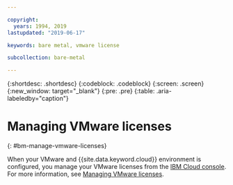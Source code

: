 ```yaml
---

copyright:
  years: 1994, 2019
lastupdated: "2019-06-17"

keywords: bare metal, vmware license

subcollection: bare-metal

---
```


{:shortdesc: .shortdesc}
{:codeblock: .codeblock}
{:screen: .screen}
{:new_window: target="_blank"}
{:pre: .pre}
{:table: .aria-labeledby="caption"}

# Managing VMware licenses
{: #bm-manage-vmware-licenses}

When your VMware and {{site.data.keyword.cloud}} environment is configured, you manage your VMware licenses from the [IBM Cloud console](https://cloud.ibm.com). For more information, see [Managing VMware licenses](/docs/vmware?topic=VMware-managing-vmware-licenses).
